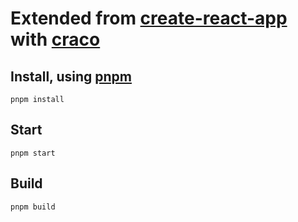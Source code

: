 # Extended from [create-react-app](https://create-react-app.dev/)  with [craco](https://craco.js.org/)

## Install, using [pnpm](https://pnpm.io/)
```shell
pnpm install
```
## Start
```shell
pnpm start
```
## Build
```shell
pnpm build
```
